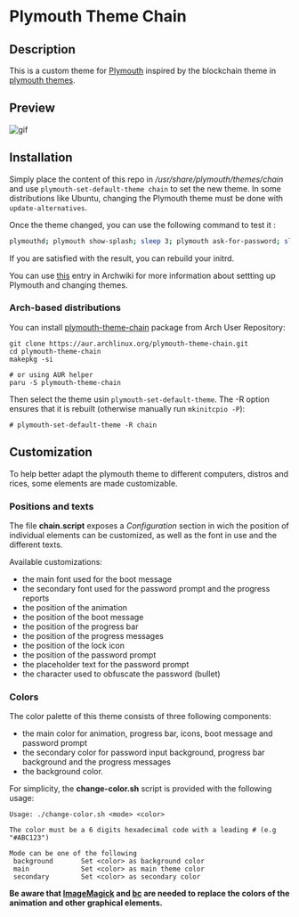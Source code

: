# **Plymouth Theme Chain**

## **Description**

This is a custom theme for [Plymouth](https://www.freedesktop.org/wiki/Software/Plymouth) inspired by the blockchain theme in [plymouth themes](https://github.com/adi1090x/plymouth-themes).


## **Preview**

![gif](preview/demo.gif)

## **Installation**

Simply place the content of this repo in */usr/share/plymouth/themes/chain* and use `plymouth-set-default-theme chain` to set the new theme. 
In some distributions like Ubuntu, changing the Plymouth theme must be done with `update-alternatives`.

Once the theme changed, you can use the following command to test it :

```bash
plymouthd; plymouth show-splash; sleep 3; plymouth ask-for-password; sleep 2; plymouth quit
```

If you are satisfied with the result, you can rebuild your initrd.

You can use [this](https://wiki.archlinux.org/index.php/plymouth) entry in Archwiki for more information about settting up Plymouth and changing themes.

### Arch-based distributions

You can install [plymouth-theme-chain][1] package from Arch User Repository:

```shell
git clone https://aur.archlinux.org/plymouth-theme-chain.git
cd plymouth-theme-chain
makepkg -si

# or using AUR helper
paru -S plymouth-theme-chain
```

Then select the theme usin `plymouth-set-default-theme`. 
The -R option ensures that it is rebuilt (otherwise manually run `mkinitcpio -P`):

```shell
# plymouth-set-default-theme -R chain
```

## **Customization**

To help better adapt the plymouth theme to different computers, distros and rices, some elements are made customizable.

### **Positions and texts**

The file **chain.script** exposes a *Configuration* section in wich the position of individual elements can be customized, as well as the font in use and the different texts.

Available customizations:
- the main font used for the boot message
- the secondary font used for the password prompt and the progress reports
- the position of the animation
- the position of the boot message
- the position of the progress bar
- the position of the progress messages
- the position of the lock icon
- the position of the password prompt
- the placeholder text for the password prompt
- the character used to obfuscate the password (bullet)

### **Colors**

The color palette of this theme consists of three following components:
- the main color for animation, progress bar, icons, boot message and password prompt
- the secondary color for password input background, progress bar background and the progress messages
- the background color.

For simplicity, the **change-color.sh** script is provided with the following usage:

```
Usage: ./change-color.sh <mode> <color>

The color must be a 6 digits hexadecimal code with a leading # (e.g "#ABC123")

Mode can be one of the following
 background       Set <color> as background color
 main             Set <color> as main theme color
 secondary        Set <color> as secondary color
```

**Be aware that [ImageMagick](https://imagemagick.org/) and [bc](https://www.gnu.org/software/bc/) are needed to replace the colors of the animation and other graphical elements.**

[1]: https://aur.archlinux.org/packages/plymouth-theme-chain
